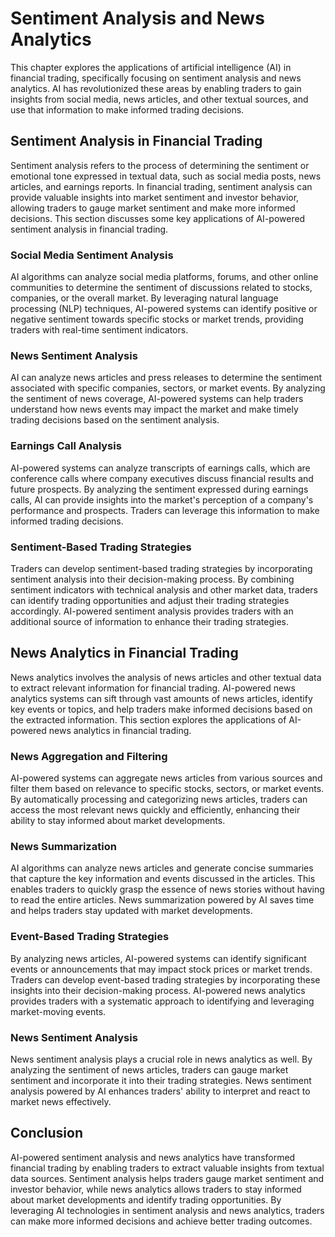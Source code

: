 # Sentiment Analysis and News Analytics

This chapter explores the applications of artificial intelligence (AI) in financial trading, specifically focusing on sentiment analysis and news analytics. AI has revolutionized these areas by enabling traders to gain insights from social media, news articles, and other textual sources, and use that information to make informed trading decisions.

## Sentiment Analysis in Financial Trading

Sentiment analysis refers to the process of determining the sentiment or emotional tone expressed in textual data, such as social media posts, news articles, and earnings reports. In financial trading, sentiment analysis can provide valuable insights into market sentiment and investor behavior, allowing traders to gauge market sentiment and make more informed decisions. This section discusses some key applications of AI-powered sentiment analysis in financial trading.

### Social Media Sentiment Analysis

AI algorithms can analyze social media platforms, forums, and other online communities to determine the sentiment of discussions related to stocks, companies, or the overall market. By leveraging natural language processing (NLP) techniques, AI-powered systems can identify positive or negative sentiment towards specific stocks or market trends, providing traders with real-time sentiment indicators.

### News Sentiment Analysis

AI can analyze news articles and press releases to determine the sentiment associated with specific companies, sectors, or market events. By analyzing the sentiment of news coverage, AI-powered systems can help traders understand how news events may impact the market and make timely trading decisions based on the sentiment analysis.

### Earnings Call Analysis

AI-powered systems can analyze transcripts of earnings calls, which are conference calls where company executives discuss financial results and future prospects. By analyzing the sentiment expressed during earnings calls, AI can provide insights into the market's perception of a company's performance and prospects. Traders can leverage this information to make informed trading decisions.

### Sentiment-Based Trading Strategies

Traders can develop sentiment-based trading strategies by incorporating sentiment analysis into their decision-making process. By combining sentiment indicators with technical analysis and other market data, traders can identify trading opportunities and adjust their trading strategies accordingly. AI-powered sentiment analysis provides traders with an additional source of information to enhance their trading strategies.

## News Analytics in Financial Trading

News analytics involves the analysis of news articles and other textual data to extract relevant information for financial trading. AI-powered news analytics systems can sift through vast amounts of news articles, identify key events or topics, and help traders make informed decisions based on the extracted information. This section explores the applications of AI-powered news analytics in financial trading.

### News Aggregation and Filtering

AI-powered systems can aggregate news articles from various sources and filter them based on relevance to specific stocks, sectors, or market events. By automatically processing and categorizing news articles, traders can access the most relevant news quickly and efficiently, enhancing their ability to stay informed about market developments.

### News Summarization

AI algorithms can analyze news articles and generate concise summaries that capture the key information and events discussed in the articles. This enables traders to quickly grasp the essence of news stories without having to read the entire articles. News summarization powered by AI saves time and helps traders stay updated with market developments.

### Event-Based Trading Strategies

By analyzing news articles, AI-powered systems can identify significant events or announcements that may impact stock prices or market trends. Traders can develop event-based trading strategies by incorporating these insights into their decision-making process. AI-powered news analytics provides traders with a systematic approach to identifying and leveraging market-moving events.

### News Sentiment Analysis

News sentiment analysis plays a crucial role in news analytics as well. By analyzing the sentiment of news articles, traders can gauge market sentiment and incorporate it into their trading strategies. News sentiment analysis powered by AI enhances traders' ability to interpret and react to market news effectively.

## Conclusion

AI-powered sentiment analysis and news analytics have transformed financial trading by enabling traders to extract valuable insights from textual data sources. Sentiment analysis helps traders gauge market sentiment and investor behavior, while news analytics allows traders to stay informed about market developments and identify trading opportunities. By leveraging AI technologies in sentiment analysis and news analytics, traders can make more informed decisions and achieve better trading outcomes.
